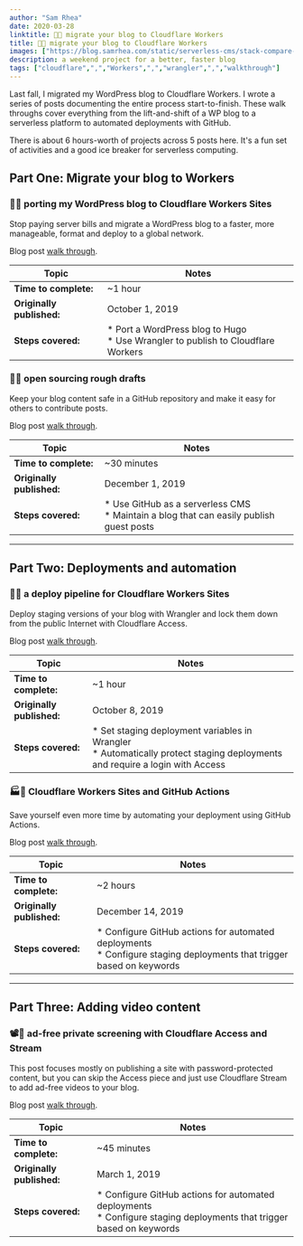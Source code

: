 ```yaml
---
author: "Sam Rhea"
date: 2020-03-28
linktitle: 🚀📰 migrate your blog to Cloudflare Workers
title: 🚀📰 migrate your blog to Cloudflare Workers
images: ["https://blog.samrhea.com/static/serverless-cms/stack-compare-new.png"]
description: a weekend project for a better, faster blog
tags: ["cloudflare",",","Workers",",","wrangler",",","walkthrough"]
---
```


Last fall, I migrated my WordPress blog to Cloudflare Workers. I wrote a series of posts documenting the entire process start-to-finish. These walk throughs cover everything from the lift-and-shift of a WP blog to a serverless platform to automated deployments with GitHub.

There is about 6 hours-worth of projects across 5 posts here. It's a fun set of activities and a good ice breaker for serverless computing.

## Part One: Migrate your blog to Workers
### 🤠🦀 porting my WordPress blog to Cloudflare Workers Sites

Stop paying server bills and migrate a WordPress blog to a faster, more manageable, format and deploy to a global network.

Blog post [walk through](https://blog.samrhea.com/post/wrangler-sites/).

|Topic|Notes|
|---|---|
|**Time to complete:**| ~1 hour|
|**Originally published:**| October 1, 2019 |
|**Steps covered:**| * Port a WordPress blog to Hugo <br> * Use Wrangler to publish to Cloudflare Workers |

### 📂📰 open sourcing rough drafts

Keep your blog content safe in a GitHub repository and make it easy for others to contribute posts.

Blog post [walk through](https://blog.samrhea.com/post/serverless-cms/).

|Topic|Notes|
|---|---|
|**Time to complete:**| ~30 minutes|
|**Originally published:**| December 1, 2019 |
|**Steps covered:**| * Use GitHub as a serverless CMS <br> * Maintain a blog that can easily publish guest posts |

---

## Part Two: Deployments and automation

### 🚚🔐 a deploy pipeline for Cloudflare Workers Sites

Deploy staging versions of your blog with Wrangler and lock them down from the public Internet with Cloudflare Access.

Blog post [walk through](https://blog.samrhea.com/post/deploy-pipeline/).

|Topic|Notes|
|---|---|
|**Time to complete:**| ~1 hour|
|**Originally published:**| October 8, 2019 |
|**Steps covered:**| * Set staging deployment variables in Wrangler <br> * Automatically protect staging deployments and require a login with Access |

### 🏭🚢 Cloudflare Workers Sites and GitHub Actions

Save yourself even more time by automating your deployment using GitHub Actions.

Blog post [walk through](https://blog.samrhea.com/post/github-actions/).

|Topic|Notes|
|---|---|
|**Time to complete:**| ~2 hours|
|**Originally published:**| December 14, 2019 |
|**Steps covered:**| * Configure GitHub actions for automated deployments <br> * Configure staging deployments that trigger based on keywords |

---

## Part Three: Adding video content

### 📽️🔑 ad-free private screening with Cloudflare Access and Stream

This post focuses mostly on publishing a site with password-protected content, but you can skip the Access piece and just use Cloudflare Stream to add ad-free videos to your blog.

Blog post [walk through](https://blog.samrhea.com/post/home-movie/).

|Topic|Notes|
|---|---|
|**Time to complete:**| ~45 minutes|
|**Originally published:**| March 1, 2019 |
|**Steps covered:**| * Configure GitHub actions for automated deployments <br> * Configure staging deployments that trigger based on keywords |
